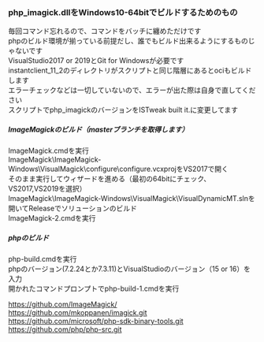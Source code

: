 ### php_imagick.dllをWindows10-64bitでビルドするためのもの 

毎回コマンド忘れるので、コマンドをバッチに纏めただけです  
phpのビルド環境が揃っている前提だし、誰でもビルド出来るようにするものじゃないです  
VisualStudio2017 or 2019とGit for Windowsが必要です  
instantclient_11_2のディレクトリがスクリプトと同じ階層にあるとociもビルドします  
エラーチェックなどは一切していないので、エラーが出た際は自身で直してください  
スクリプトでphp_imagickのバージョンをISTweak built it.に変更してます  

##### ImageMagickのビルド（masterブランチを取得します）

ImageMagick.cmdを実行  
ImageMagick\ImageMagick-Windows\VisualMagick\configure\configure.vcxprojをVS2017で開く  
そのまま実行してウィザードを進める（最初の64bitにチェック、VS2017,VS2019を選択）  
ImageMagick\ImageMagick-Windows\VisualMagick\VisualDynamicMT.slnを開いてReleaseでソリューションのビルド  
ImageMagick-2.cmdを実行  

##### phpのビルド

php-build.cmdを実行  
phpのバージョン(7.2.24とか7.3.11)とVisualStudioのバージョン（15 or 16）を入力  
開かれたコマンドプロンプトでphp-build-1.cmdを実行  

https://github.com/ImageMagick/  
https://github.com/mkoppanen/imagick.git  
https://github.com/microsoft/php-sdk-binary-tools.git  
https://github.com/php/php-src.git  